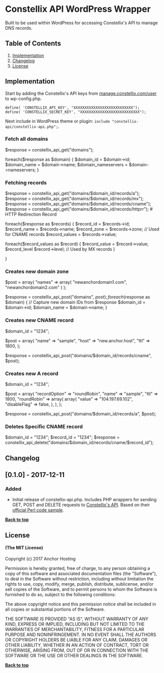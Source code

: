 # Constellix API WordPress Wrapper

Built to be used within WordPress for accessing Constellix's API to manage DNS records.

## Table of Contents

1. [Implementation](#implementation)
2. [Changelog](#changelog)
3. [License](#license)

## Implementation

Start by adding the Constellix's API keys from [manage.constellix.com/user](https://manage.constellix.com/user) to wp-config.php.

```
define( 'CONSTELLIX_API_KEY', "XXXXXXXXXXXXXXXXXXXXXXXXXXX");
define( 'CONSTELLIX_SECRET_KEY', "XXXXXXXXXXXXXXXXXXXXXXXXXXX");
```

Next include in WordPress theme or plugin: `include "constellix-api/constellix-api.php";`.

### Fetch all domains
$response = constellix_api_get("domains");

foreach($response as $domain) {
  $domain_id = $domain->id;
  $domain_name = $domain->name;
  $domain_nameservers = $domain->nameservers;
}

### Fetching records
$response = constellix_api_get("domains/$domain_id/records/a");
$response = constellix_api_get("domains/$domain_id/records/mx");
$response = constellix_api_get("domains/$domain_id/records/cname");
$response = constellix_api_get("domains/$domain_id/records/httprr"); # HTTP Redirection Record

foreach($response as $records) {
  $record_id = $records->id;
  $record_name = $records->name;
  $record_zone = $records->zone;  // Used for CNAME records
  $record_values = $records->value;

  foreach($record_values as $record) {
    $record_value = $record->value;
    $record_level $record->level;  // Used by MX records
  }

}

### Creates new domain zone
$post = array(
  "names" => array(
    "newanchordomain1.com",
    "newanchordomain2.com"
    )
  );

$response = constellix_api_post("domains", $post);
foreach($response as $domain) {
  // Capture new domain IDs from $response
  $domain_id = $domain->id;
  $domain_name = $domain->name;
}


### Creates new CNAME record
$domain_id = "1234";

$post = array(
  "name" => "sample",
  "host" => "new.anchor.host",
  "ttl" => 1800,
  );

$response = constellix_api_post("domains/$domain_id/records/cname", $post);

### Creates new A record
$domain_id = "1234";

$post = array(
  "recordOption" => "roundRobin",
  "name" => "sample",
  "ttl" => 1800,
  "roundRobin" => array(
    array(
      "value" => "104.197.69.102",
      "disableFlag" => false,
    ),
   ),
);

$response = constellix_api_post("domains/$domain_id/records/a", $post);

### Deletes Specific CNAME record
$domain_id = "1234";
$record_id = "1234";
$response = constellix_api_delete("domains/$domain_id/records/cname/$record_id");

## Changelog

## [0.1.0] - 2017-12-11
### Added
- Initial release of constellix-api.php. Includes PHP wrappers for sending GET, POST and DELETE requests to [Constellix's API](http://help.constellix.com/rest-api/). Based on their [official Perl code sample](https://support.constellix.com/index.php?/Knowledgebase/Article/View/3/4/download-constellixapipl).

**[Back to top](#table-of-contents)**

## License

#### (The MIT License)

Copyright (c) 2017 Anchor Hosting

Permission is hereby granted, free of charge, to any person obtaining a copy of this software and associated documentation files (the "Software"), to deal in the Software without restriction, including without limitation the rights to use, copy, modify, merge, publish, distribute, sublicense, and/or sell copies of the Software, and to permit persons to whom the Software is furnished to do so, subject to the following conditions:

The above copyright notice and this permission notice shall be included in all copies or substantial portions of the Software.

THE SOFTWARE IS PROVIDED "AS IS", WITHOUT WARRANTY OF ANY KIND, EXPRESS OR IMPLIED, INCLUDING BUT NOT LIMITED TO THE WARRANTIES OF MERCHANTABILITY, FITNESS FOR A PARTICULAR PURPOSE AND NONINFRINGEMENT. IN NO EVENT SHALL THE AUTHORS OR COPYRIGHT HOLDERS BE LIABLE FOR ANY CLAIM, DAMAGES OR OTHER LIABILITY, WHETHER IN AN ACTION OF CONTRACT, TORT OR OTHERWISE, ARISING FROM, OUT OF OR IN CONNECTION WITH THE SOFTWARE OR THE USE OR OTHER DEALINGS IN THE SOFTWARE.

**[Back to top](#table-of-contents)**
